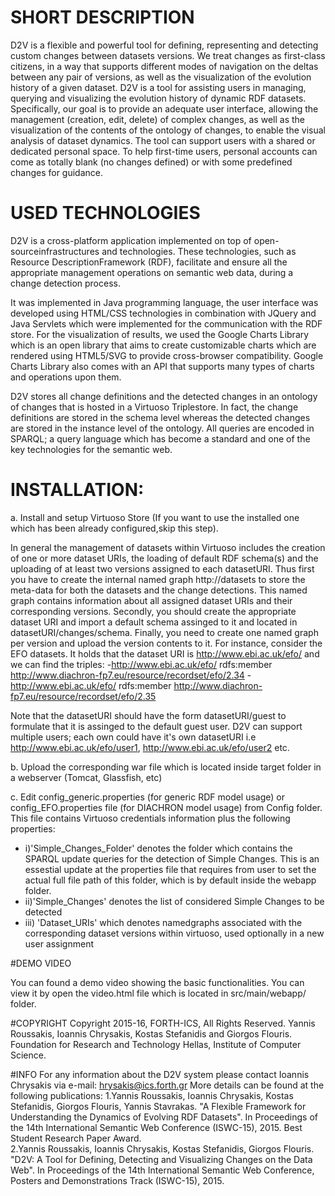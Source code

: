 
# SHORT DESCRIPTION

D2V is a flexible and powerful tool for defining, representing and detecting custom changes between datasets versions. We treat changes as first-class citizens, in a way that supports different modes of navigation on the deltas between any pair of versions, as well as the visualization of the evolution history of a given dataset.
D2V is a tool for assisting users in managing, querying and visualizing the evolution history of dynamic RDF datasets. Specifically, our goal is to provide an adequate user interface, allowing the management (creation, edit, delete) of complex changes, as well as the visualization of the contents of the ontology of changes, to enable the visual analysis of dataset dynamics. The tool can support users with a shared or dedicated personal space. To help first-time users, personal accounts can come as totally blank (no changes defined) or with some predefined changes for guidance. 

# USED TECHNOLOGIES
D2V is a cross-platform application implemented on top of open-sourceinfrastructures and technologies. These technologies, such as Resource DescriptionFramework (RDF), facilitate and ensure all the appropriate management operations on semantic web data, during a change detection process.

It was implemented in Java programming language, the user interface was developed using
HTML/CSS technologies in combination with JQuery and Java Servlets which were implemented for the communication with the RDF store. For the visualization of results, we used the Google Charts Library which is an open library that aims to create customizable charts which are rendered using HTML5/SVG to provide cross-browser compatibility. Google Charts Library also comes with an API that supports many types of charts and operations upon them.

D2V stores all change definitions and the detected changes in an ontology of changes that is hosted in a Virtuoso Triplestore. In fact, the change definitions are stored in the schema level whereas the detected changes are stored in the instance level of the ontology. All queries are encoded in SPARQL; a query language which has become a standard and one of the key technologies for the semantic web.


# INSTALLATION:

a. Install and setup Virtuoso Store (If you want to use the installed one which has been already configured,skip this step).

In general the management of datasets within Virtuoso includes the creation of one or more dataset URIs, the loading of default RDF schema(s) and the uploading  of at least two versions assigned to each datasetURI. Thus first you have to create the internal named graph http://datasets to store the meta-data for both the datasets and the change detections. This named graph contains information about all assigned dataset URIs and their corresponding versions. Secondly, you should create the appropriate dataset URI and import a default schema assinged to it and located in datasetURI/changes/schema. Finally, you need to create one named graph per version and upload the version contents to it.
For instance, consider the EFO datasets. It holds that the dataset URI is http://www.ebi.ac.uk/efo/ and we can find the triples:
-http://www.ebi.ac.uk/efo/ rdfs:member http://www.diachron-fp7.eu/resource/recordset/efo/2.34     -http://www.ebi.ac.uk/efo/ rdfs:member http://www.diachron-fp7.eu/resource/recordset/efo/2.35 

Note that the datasetURI should have the form datasetURI/guest to formulate that it is assinged to the default guest user. D2V can support multiple users; each own could have it's own datasetURI i.e http://www.ebi.ac.uk/efo/user1, http://www.ebi.ac.uk/efo/user2 etc.

b. Upload the corresponding war file which is located inside target folder in a webserver (Tomcat, Glassfish, etc)

c. Edit config_generic.properties (for generic RDF model usage) or config_EFO.properties file (for DIACHRON model usage) from Config folder. This file contains Virtuoso credentials information plus the following properties:
- i)'Simple_Changes_Folder' denotes the folder which contains the SPARQL update queries for the detection of Simple Changes. This is an essestial update at the properties file that requires from user to set the actual full file path of this folder, which is by default inside the webapp folder.
- ii)'Simple_Changes' denotes the list of considered Simple Changes to be detected
- iii) 'Dataset_URIs' which denotes namedgraphs associated with the corresponding dataset versions within virtuoso, used optionally in a new user assignment

#DEMO VIDEO

You can found a demo video showing the basic functionalities. You can view it by open the video.html file which is located in src/main/webapp/ folder.

#COPYRIGHT
Copyright 2015-16, FORTH-ICS, All Rights Reserved.
Yannis Roussakis, Ioannis Chrysakis, Kostas Stefanidis and Giorgos Flouris.
Foundation for Research and Technology Hellas, Institute of Computer Science.

#INFO
For any information about the D2V system please contact Ioannis Chrysakis via e-mail: hrysakis@ics.forth.gr
More details can be found at the following publications: 
1.Yannis Roussakis, Ioannis Chrysakis, Kostas Stefanidis, Giorgos Flouris, Yannis Stavrakas. "A Flexible Framework for Understanding the Dynamics of Evolving RDF Datasets". In Proceedings of the 14th International Semantic Web Conference (ISWC-15), 2015. Best Student Research Paper Award.    
2.Yannis Roussakis, Ioannis Chrysakis, Kostas Stefanidis, Giorgos Flouris. "D2V: A Tool for Defining, Detecting and Visualizing Changes on the Data Web". In Proceedings of the 14th International Semantic Web Conference, Posters and Demonstrations Track (ISWC-15), 2015. 

